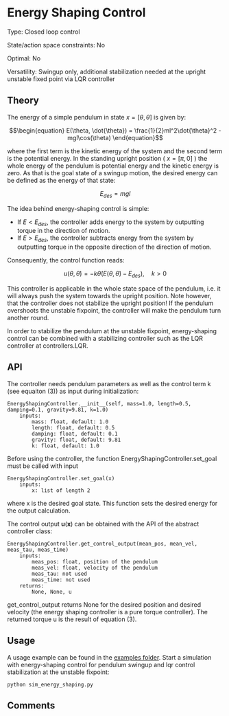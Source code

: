 #  Energy Shaping Control #

Type: Closed loop control

State/action space constraints: No

Optimal: No

Versatility: Swingup only, additional stabilization needed at the upright unstable fixed point via LQR controller

## Theory #

The energy of a simple pendulum in state $`x = [\theta, \dot{\theta}]`$ is given by:

```math
\begin{equation}
E(\theta, \dot{\theta}) = \frac{1}{2}ml^2\dot{\theta}^2 - mgl\cos(\theta)
\end{equation}
```

where the first term is the kinetic energy of the system and the second term is the potential energy.
In the standing upright position ( $`x = [\pi, 0]`$ ) the whole energy of the pendulum is potential energy and the kinetic energy is zero. As that is the goal state of a swingup motion, the desired energy can be defined as the energy of that state:

```math
\begin{equation}
E_{des} = mgl
\end{equation}
```

The idea behind energy-shaping control is simple:

- If $` E < E_{des} `$, the controller adds energy to the system by outputting torque in the direction of motion.
- If $` E > E_{des} `$, the controller subtracts energy from the system by outputting torque in the opposite direction of the direction of motion.

Consequently, the control function reads:

```math
\begin{equation}
u(\theta, \dot{\theta}) = -k \dot{\theta} \left( E(\theta, \dot{\theta}) - E_{des} \right), \quad k > 0
\end{equation}
```

This controller is applicable in the whole state space of the pendulum, i.e. it will always push the system towards the upright position. Note however, that the controller does not stabilize the upright position! If the pendulum overshoots the unstable fixpoint, the controller will make the pendulum turn another round.

In order to stabilize the pendulum at the unstable fixpoint, energy-shaping control can be combined with a stabilizing controller such as the LQR controller at controllers.LQR.

## API

The controller needs pendulum parameters as well as the control term k (see equaiton (3)) as input during initialization:

    EnergyShapingController.__init__(self, mass=1.0, length=0.5, damping=0.1, gravity=9.81, k=1.0)
        inputs:
            mass: float, default: 1.0
            length: float, default: 0.5
            damping: float, default: 0.1
            gravity: float, default: 9.81
            k: float, default: 1.0

Before using the controller, the function EnergyShapingController.set_goal must be called with input

    EnergyShapingController.set_goal(x)
        inputs:
            x: list of length 2

where x is the desired goal state. This function sets the desired energy for the output calculation.

The control output $`\mathbf{u}(\mathbf{x})`$ can be obtained with the API of the abstract controller class:

    EnergyShapingController.get_control_output(mean_pos, mean_vel, meas_tau, meas_time)
        inputs:
            meas_pos: float, position of the pendulum
            meas_vel: float, velocity of the pendulum
            meas_tau: not used
            meas_time: not used
        returns:
            None, None, u

get_control_output returns None for the desired position and desired velocity (the energy shaping controller is a pure torque controller). The returned torque u is the result of equation (3).

## Usage #

A usage example can be found in the [examples folder](../../../examples). Start a simulation with energy-shaping control for pendulum swingup and lqr control stabilization at the unstable fixpoint:

    python sim_energy_shaping.py


## Comments

